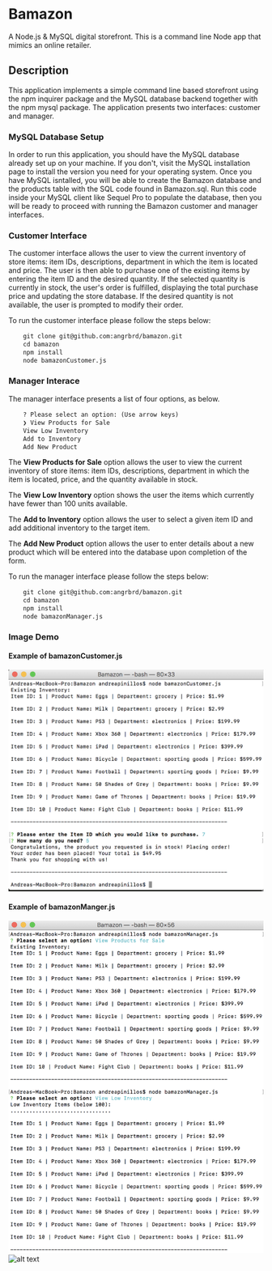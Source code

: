 # Bamazon
A Node.js &amp; MySQL digital storefront. This is a command line Node app that mimics an online retailer.

## Description

This application implements a simple command line based storefront using the npm inquirer package and the MySQL database backend together with the npm mysql package. The application presents two interfaces: customer and manager.

### MySQL Database Setup

In order to run this application, you should have the MySQL database already set up on your machine. If you don't, visit the MySQL installation page to install the version you need for your operating system. Once you have MySQL isntalled, you will be able to create the Bamazon database and the products table with the SQL code found in Bamazon.sql. Run this code inside your MySQL client like Sequel Pro to populate the database, then you will be ready to proceed with running the Bamazon customer and manager interfaces.

### Customer Interface

The customer interface allows the user to view the current inventory of store items: item IDs, descriptions, department in which the item is located and price. The user is then able to purchase one of the existing items by entering the item ID and the desired quantity. If the selected quantity is currently in stock, the user's order is fulfilled, displaying the total purchase price and updating the store database. If the desired quantity is not available, the user is prompted to modify their order.

To run the customer interface please follow the steps below:

		git clone git@github.com:angrbrd/bamazon.git
		cd bamazon
		npm install
		node bamazonCustomer.js

### Manager Interace

The manager interface presents a list of four options, as below.

		? Please select an option: (Use arrow keys)
		❯ View Products for Sale 
  		View Low Inventory 
  		Add to Inventory 
 		Add New Product

The **View Products for Sale** option allows the user to view the current inventory of store items: item IDs, descriptions, department in which the item is located, price, and the quantity available in stock.

The **View Low Inventory** option shows the user the items which currently have fewer than 100 units available.

The **Add to Inventory** option allows the user to select a given item ID and add additional inventory to the target item.

The **Add New Product** option allows the user to enter details about a new product which will be entered into the database upon completion of the form.

To run the manager interface please follow the steps below:

		git clone git@github.com:angrbrd/bamazon.git
		cd bamazon
		npm install
		node bamazonManager.js

### Image Demo
#### Example of bamazonCustomer.js
![alt text](images/Customer_example.png)
#### Example of bamazonManger.js
![alt text](images/manager_option_1_and_2.png)
![alt text](images/Cmanager_option_3_and_4.png)